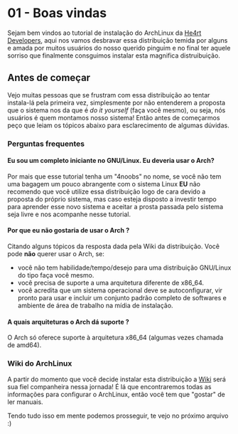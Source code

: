 # 01 - Boas vindas

Sejam bem vindos ao tutorial de instalação do ArchLinux da [He4rt Developers](discord.io/He4rt), aqui nos vamos desbravar essa distribuição temida por alguns e amada por muitos usuários do nosso querido pinguim e no final ter aquele sorriso que finalmente consguimos instalar esta magnifica distruibuição.

## Antes de começar

Vejo muitas pessoas que se frustram com essa distribuição ao tentar instala-lá pela primeira vez, simplesmente por não entenderem a proposta que o sistema nos da que é *do it yourself* (faça você mesmo), ou seja, nós usuários é quem montamos nosso sistema! Então antes de começarmos peço que leiam os tópicos abaixo para esclarecimento de algumas dúvidas.

### Perguntas frequentes

#### Eu sou um completo iniciante no GNU/Linux. Eu deveria usar o Arch?

Por mais que esse tutorial tenha um "4noobs" no nome, se você não tem uma bagagem um pouco abrangente com o sistema Linux **EU** não recomendo que você utilize essa distribuição logo de cara devido a proposta do próprio sistema, mas caso esteja disposto a investir tempo para aprender esse novo sistema e aceitar a prosta passada pelo sistema seja livre e nos acompanhe nesse tutorial.

#### Por que eu não gostaria de usar o Arch ?

Citando alguns tópicos da resposta dada pela Wiki da distribuição. Você pode **não** querer usar o Arch, se:

* você não tem habilidade/tempo/desejo para uma distribuição GNU/Linux do tipo faça você mesmo.
* você precisa de suporte a uma arquitetura diferente de x86_64.
* você acredita que um sistema operacional deve se autoconfigurar, vir pronto para usar e incluir um conjunto padrão completo de softwares e ambiente de área de trabalho na mídia de instalação.

#### A quais arquiteturas o Arch dá suporte ?

O Arch só oferece suporte à arquitetura x86_64 (algumas vezes chamada de amd64).

### Wiki do ArchLinux

A partir do momento que você decide instalar esta distribuição a [Wiki](https://wiki.archlinux.org/index.php/Main_page_(Portugu%C3%AAs)) será sua fiel companheira nessa jornada! É lá que encontraremos todas as informações para configurar o ArchLinux, então você tem que "gostar" de ler manuais.

Tendo tudo isso em mente podemos prosseguir, te vejo no próximo arquivo :)
